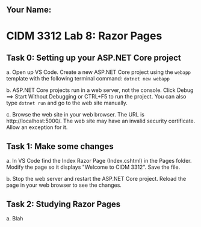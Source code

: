 ## Your Name:


# CIDM 3312 Lab 8: Razor Pages

## Task 0: Setting up your ASP.NET Core project
  a. Open up VS Code. Create a new ASP.NET Core project using the `webapp` template with the following terminal command: `dotnet new webapp`
  
  b. ASP.NET Core projects run in a web server, not the console. Click Debug ==> Start Without Debugging or CTRL+F5 to run the project. You can also type `dotnet run` and go to the web site manually.
  
  c. Browse the web site in your web browser. The URL is http://localhost:5000/. The web site may have an invalid security certificate. Allow an exception for it.
  
## Task 1: Make some changes
  a. In VS Code find the Index Razor Page (Index.cshtml) in the Pages folder. Modify the page so it displays "Welcome to CIDM 3312". Save the file.
  
  b. Stop the web server and restart the ASP.NET Core project. Reload the page in your web browser to see the changes.

## Task 2: Studying Razor Pages
  a. Blah
